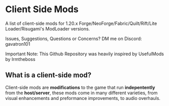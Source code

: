# Client Side Mods

A list of client-side mods for 1.20.x Forge/NeoForge/Fabric/Quilt/Rift/Lite Loader/Risugami's ModLoader versions.

Issues, Suggestions, Questions or Concerns? DM me on Discord: gavatron101

Important Note: This Github Repository was heavily inspired by UsefulMods by Irmtheboss

## What is a client-side mod?

Client-side mods are **modifications** to the game that run **indepentently** from the **host/server**, these mods come in many different varieties, from visual enhancements and preformance improvements, to audio overhauls.

